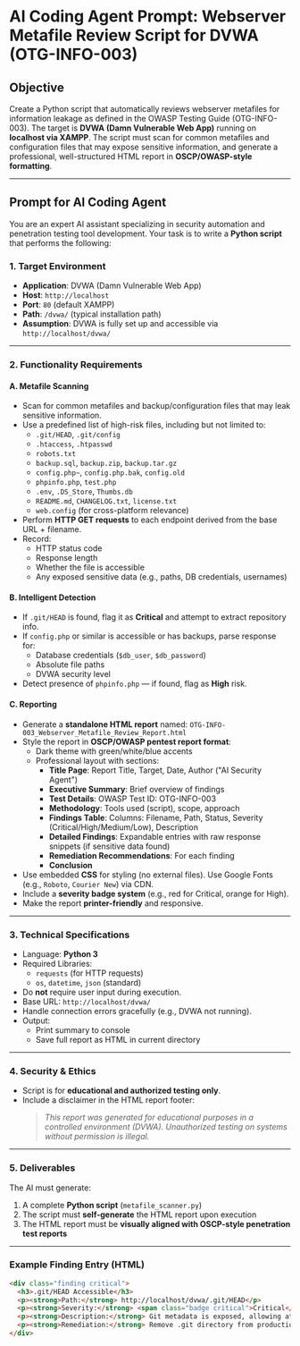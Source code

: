 # AI Coding Agent Prompt: Webserver Metafile Review Script for DVWA (OTG-INFO-003)

## Objective

Create a Python script that automatically reviews webserver metafiles for information leakage as defined in the OWASP Testing Guide (OTG-INFO-003). The target is **DVWA (Damn Vulnerable Web App)** running on **localhost via XAMPP**. The script must scan for common metafiles and configuration files that may expose sensitive information, and generate a professional, well-structured HTML report in **OSCP/OWASP-style formatting**.

---

## Prompt for AI Coding Agent

You are an expert AI assistant specializing in security automation and penetration testing tool development. Your task is to write a **Python script** that performs the following:

### 1. **Target Environment**
- **Application**: DVWA (Damn Vulnerable Web App)
- **Host**: `http://localhost`
- **Port**: `80` (default XAMPP)
- **Path**: `/dvwa/` (typical installation path)
- **Assumption**: DVWA is fully set up and accessible via `http://localhost/dvwa/`

---

### 2. **Functionality Requirements**

#### A. **Metafile Scanning**
- Scan for common metafiles and backup/configuration files that may leak sensitive information.
- Use a predefined list of high-risk files, including but not limited to:
  - `.git/HEAD`, `.git/config`
  - `.htaccess`, `.htpasswd`
  - `robots.txt`
  - `backup.sql`, `backup.zip`, `backup.tar.gz`
  - `config.php~`, `config.php.bak`, `config.old`
  - `phpinfo.php`, `test.php`
  - `.env`, `.DS_Store`, `Thumbs.db`
  - `README.md`, `CHANGELOG.txt`, `license.txt`
  - `web.config` (for cross-platform relevance)
- Perform **HTTP GET requests** to each endpoint derived from the base URL + filename.
- Record:
  - HTTP status code
  - Response length
  - Whether the file is accessible
  - Any exposed sensitive data (e.g., paths, DB credentials, usernames)

#### B. **Intelligent Detection**
- If `.git/HEAD` is found, flag it as **Critical** and attempt to extract repository info.
- If `config.php` or similar is accessible or has backups, parse response for:
  - Database credentials (`$db_user`, `$db_password`)
  - Absolute file paths
  - DVWA security level
- Detect presence of `phpinfo.php` — if found, flag as **High** risk.

#### C. **Reporting**
- Generate a **standalone HTML report** named: `OTG-INFO-003_Webserver_Metafile_Review_Report.html`
- Style the report in **OSCP/OWASP pentest report format**:
  - Dark theme with green/white/blue accents
  - Professional layout with sections:
    - **Title Page**: Report Title, Target, Date, Author ("AI Security Agent")
    - **Executive Summary**: Brief overview of findings
    - **Test Details**: OWASP Test ID: OTG-INFO-003
    - **Methodology**: Tools used (script), scope, approach
    - **Findings Table**: Columns: Filename, Path, Status, Severity (Critical/High/Medium/Low), Description
    - **Detailed Findings**: Expandable entries with raw response snippets (if sensitive data found)
    - **Remediation Recommendations**: For each finding
    - **Conclusion**
- Use embedded **CSS** for styling (no external files). Use Google Fonts (e.g., `Roboto`, `Courier New`) via CDN.
- Include a **severity badge system** (e.g., red for Critical, orange for High).
- Make the report **printer-friendly** and responsive.

---

### 3. **Technical Specifications**

- Language: **Python 3**
- Required Libraries:
  - `requests` (for HTTP requests)
  - `os`, `datetime`, `json` (standard)
- Do **not** require user input during execution.
- Base URL: `http://localhost/dvwa/`
- Handle connection errors gracefully (e.g., DVWA not running).
- Output:
  - Print summary to console
  - Save full report as HTML in current directory

---

### 4. **Security & Ethics**
- Script is for **educational and authorized testing only**.
- Include a disclaimer in the HTML report footer:
  > *This report was generated for educational purposes in a controlled environment (DVWA). Unauthorized testing on systems without permission is illegal.*

---

### 5. **Deliverables**

The AI must generate:
1. A complete **Python script** (`metafile_scanner.py`)
2. The script must **self-generate** the HTML report upon execution
3. The HTML report must be **visually aligned with OSCP-style penetration test reports**

---

### Example Finding Entry (HTML)
```html
<div class="finding critical">
  <h3>.git/HEAD Accessible</h3>
  <p><strong>Path:</strong> http://localhost/dvwa/.git/HEAD</p>
  <p><strong>Severity:</strong> <span class="badge critical">Critical</span></p>
  <p><strong>Description:</strong> Git metadata is exposed, allowing attackers to reconstruct source code and potentially uncover secrets.</p>
  <p><strong>Remediation:</strong> Remove .git directory from production or block access via web server configuration.</p>
</div>